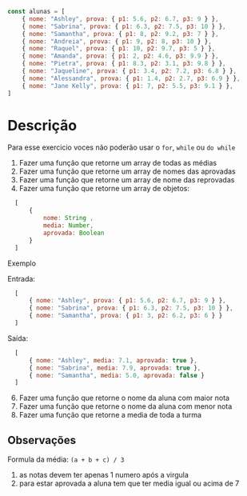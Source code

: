 ```javascript
const alunas = [
    { nome: "Ashley", prova: { p1: 5.6, p2: 6.7, p3: 9 } },
    { nome: "Sabrina", prova: { p1: 6.3, p2: 7.5, p3: 10 } },
    { nome: "Samantha", prova: { p1: 8, p2: 9.2, p3: 7 } },
    { nome: "Andreia", prova: { p1: 9, p2: 8, p3: 10 } },
    { nome: "Raquel", prova: { p1: 10, p2: 9.7, p3: 5 } },
    { nome: "Amanda", prova: { p1: 2, p2: 4.6, p3: 9.9 } },
    { nome: "Pietra", prova: { p1: 8.3, p2: 3.1, p3: 9.8 } },
    { nome: "Jaqueline", prova: { p1: 3.4, p2: 7.2, p3: 6.8 } },
    { nome: "Alessandra", prova: { p1: 1.4, p2: 2.7, p3: 6.9 } },
    { nome: "Jane Kelly", prova: { p1: 7, p2: 5.5, p3: 9.1 } },
]
```

# Descrição
Para esse exercicio voces não poderão usar o `for`, `while` ou `do while`

1) Fazer uma função que retorne um array de todas as médias
2) Fazer uma função que retorne um array de nomes das aprovadas
3) Fazer uma função que retorne um array de nome das reprovadas
4) Fazer uma função que retorne um array de objetos:
```javascript
  [
      { 
          nome: String , 
          media: Number, 
          aprovada: Boolean 
      }
  ] 
```
Exemplo

Entrada:
```javascript
  [
      { nome: "Ashley", prova: { p1: 5.6, p2: 6.7, p3: 9 } },
      { nome: "Sabrina", prova: { p1: 6.3, p2: 7.5, p3: 10 } },
      { nome: "Samantha", prova: { p1: 3, p2: 6.2, p3: 6 } }
  ]
```

Saída:
```javascript
  [
      { nome: "Ashley", media: 7.1, aprovada: true },
      { nome: "Sabrina", media: 7.9, aprovada: true },
      { nome: "Samantha", media: 5.0, aprovada: false }
  ]
```
6) Fazer uma função que retorne o nome da aluna com maior nota
7) Fazer uma função que retorne o nome da aluna com menor nota
8) Fazer uma função que retorne a media de toda a turma

## Observações
Formula da média: `(a + b + c) / 3`

1) as notas devem ter apenas 1 numero após a virgula
2) para estar aprovada a aluna tem que ter media igual ou acima de 7